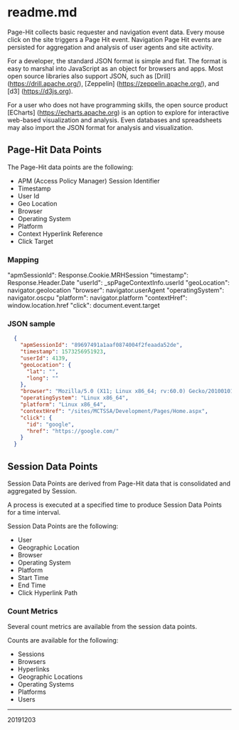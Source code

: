 # readme.md
Page-Hit collects basic requester and navigation event data.  Every mouse click on the site triggers a Page Hit event.  Navigation Page Hit events are persisted for aggregation and analysis of user agents and site activity.

For a developer, the standard JSON format is simple and flat.  The format is easy to marshal into JavaScript as an object for browsers and apps.  Most open source libraries also support JSON, such as [Drill] (https://drill.apache.org/), [Zeppelin] (https://zeppelin.apache.org/), and [d3] (https://d3js.org).  

For a user who does not have programming skills, the open source product [ECharts] (https://echarts.apache.org) is an option to explore for interactive web-based visualization and analysis.  Even databases and spreadsheets may also import the JSON format for analysis and visualization.

## Page-Hit Data Points
The Page-Hit data points are the following:

 * APM (Access Policy Manager) Session Identifier
 * Timestamp
 * User Id
 * Geo Location
 * Browser
 * Operating System
 * Platform
 * Context Hyperlink Reference
 * Click Target

### Mapping

  "apmSessionId":     Response.Cookie.MRHSession
  "timestamp":        Response.Header.Date
  "userId":           _spPageContextInfo.userId
  "geoLocation":      navigator.geolocation
  "browser":          navigator.userAgent
  "operatingSystem":  navigator.oscpu
  "platform":         navigator.platform
  "contextHref":      window.location.href
  "click":            document.event.target

### JSON sample

``` json
  {
    "apmSessionId": "89697491a1aaf0874004f2feaada52de",
    "timestamp": 1573256951923,
    "userId": 4139,
    "geoLocation": {
      "lat": "", 
      "long": ""
    },
    "browser": "Mozilla/5.0 (X11; Linux x86_64; rv:60.0) Gecko/20100101 Firefox/60.0",
    "operatingSystem": "Linux x86_64",
    "platform": "Linux x86_64",
    "contextHref": "/sites/MCTSSA/Development/Pages/Home.aspx",
    "click": {
      "id": "google",
      "href": "https://google.com/"
    }
  }
```

## Session Data Points
Session Data Points are derived from Page-Hit data that is consolidated and aggregated by Session.

A process is executed at a specified time to produce Session Data Points for a time interval.

Session Data Points are the following:

 * User
 * Geographic Location
 * Browser
 * Operating System
 * Platform
 * Start Time
 * End Time
 * Click Hyperlink Path

### Count Metrics
Several count metrics are available from the session data points.

Counts are available for the following:

  * Sessions
  * Browsers
  * Hyperlinks
  * Geographic Locations
  * Operating Systems
  * Platforms
  * Users

---
20191203
